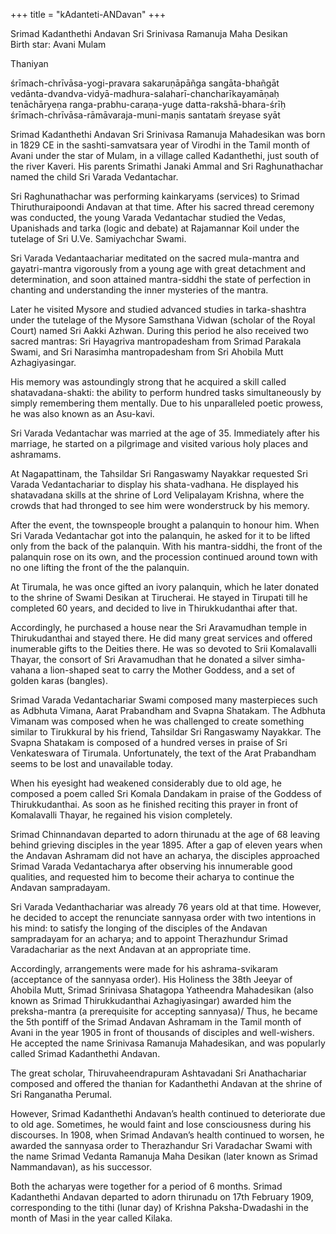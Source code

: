 +++
title = "kAdanteti-ANDavan"
+++

Srimad Kadanthethi Andavan Sri Srinivasa Ramanuja Maha Desikan  
Birth star: Avani Mulam  

Thaniyan

śrīmach-chrīvāsa-yogi-pravara sakaruṇāpāñga sangāta-bhañgāt  
vedānta-dvandva-vidyā-madhura-salaharī-chancharīkayamāṇaḥ  
tenāchāryeṇa ranga-prabhu-caraṇa-yuge datta-rakshā-bhara-śrīḥ  
śrīmach-chrīvāsa-rāmāvaraja-muni-maṇis santataṁ śreyase syāt



Srimad Kadanthethi Andavan Sri Srinivasa Ramanuja Mahadesikan was born in 1829 CE in the sashti-samvatsara year of Virodhi in the Tamil month of Avani under the star of Mulam, in a village called Kadanthethi, just south of the river Kaveri. His parents Srimathi Janaki Ammal and Sri Raghunathachar named the child Sri Varada Vedantachar.

Sri Raghunathachar was performing kainkaryams (services) to Srimad Thiruthuraipoondi Andavan  at that time. After his sacred thread ceremony was conducted, the young Varada Vedantachar studied the Vedas, Upanishads and tarka (logic and debate) at Rajamannar Koil under the tutelage of Sri U.Ve. Samiyachchar Swami.

Sri Varada Vedantaachariar meditated on the sacred mula-mantra and gayatri-mantra vigorously from a young age with great detachment and determination, and soon attained mantra-siddhi the state of perfection in chanting and understanding the inner mysteries of the mantra.

Later he visited Mysore and studied advanced studies in  tarka-shashtra under the tutelage of the Mysore Samsthana Vidwan (scholar of the Royal Court) named Sri Aakki Azhwan. During this period he also received two sacred mantras: Sri Hayagriva mantropadesham from Srimad Parakala Swami,  and Sri Narasimha mantropadesham from Sri Ahobila Mutt Azhagiyasingar.

His memory was astoundingly strong that he acquired a skill called shatavadana-shakti: the ability to perform hundred tasks simultaneously by simply remembering them mentally. Due to his unparalleled poetic prowess, he was also known as an Asu-kavi.

Sri Varada Vedantachar was married at the age of 35. Immediately after his marriage, he started on a pilgrimage and visited various holy places and ashramams.

At Nagapattinam, the Tahsildar Sri Rangaswamy Nayakkar requested Sri Varada Vedantachariar to display his shata-vadhana. He displayed his shatavadana skills at the shrine of Lord Velipalayam Krishna, where the crowds that had thronged to see him were wonderstruck by his memory.

After the event, the townspeople brought a palanquin to honour him. When Sri Varada Vedantachar got into the palanquin, he asked for it to be lifted only from the back of the palanquin. With his mantra-siddhi, the front of the palanquin rose on its own, and the procession continued around town with no one lifting the front of the the palanquin.

At Tirumala, he was once gifted an ivory palanquin, which he later donated to the shrine of Swami Desikan at Tirucherai. He stayed in Tirupati till he completed 60 years, and decided to live in Thirukkudanthai after that.

Accordingly, he purchased a house near the Sri Aravamudhan temple in Thirukudanthai and stayed there. He did many great services and offered inumerable gifts to the Deities there. He was so devoted to Srii Komalavalli Thayar, the consort of Sri Aravamudhan that he donated a silver simha-vahana a lion-shaped seat to carry the Mother Goddess, and a set of golden karas (bangles).

Srimad Varada Vedantachariar Swami composed many masterpieces such as Adbhuta Vimana, Aarat Prabandham and Svapna Shatakam. The Adbhuta Vimanam was composed when he was challenged to create something similar to Tirukkural by his friend, Tahsildar Sri Rangaswamy Nayakkar. The Svapna Shatakam is composed of a hundred verses in praise of Sri Venkateswara of Tirumala. Unfortunately, the text of the Arat Prabandham seems to be lost and unavailable today.

When his eyesight had weakened considerably due to old age, he composed a poem called Sri Komala Dandakam in praise of the Goddess of Thirukkudanthai. As soon as he finished reciting this prayer in front of Komalavalli Thayar, he regained his vision completely.

Srimad Chinnandavan departed to adorn thirunadu at the age of 68 leaving behind grieving disciples in the year 1895. After a gap of eleven years when the Andavan Ashramam did not have an acharya, the disciples approached Srimad Varada Vedantacharya after observing his innumerable good qualities, and requested him to become their acharya to continue the Andavan sampradayam.

Sri Varada Vedanthachariar was already 76 years old at that time. However, he decided to accept the renunciate sannyasa order with two intentions in his mind: to satisfy the longing of the disciples of the Andavan sampradayam for an acharya; and to appoint Therazhundur Srimad Varadachariar as the next Andavan at an appropriate time.

Accordingly, arrangements were made for his ashrama-svikaram (acceptance of the sannyasa order). His Holiness the 38th Jeeyar of Ahobila Mutt, Srimad Srinivasa Shatagopa Yatheendra Mahadesikan (also known as Srimad Thirukkudanthai Azhagiyasingar) awarded him the preksha-mantra (a prerequisite for accepting sannyasa)/ Thus, he became the 5th pontiff of the Srimad Andavan Ashramam in the Tamil month of Avani in the year 1905 in front of thousands of disciples and well-wishers. He accepted the name Srinivasa Ramanuja Mahadesikan, and was popularly called Srimad Kadanthethi Andavan.

The great scholar, Thiruvaheendrapuram Ashtavadani Sri Anathachariar composed and offered the thanian for Kadanthethi Andavan at the shrine of Sri Ranganatha Perumal.

However, Srimad Kadanthethi Andavan’s health continued to deteriorate due to old age. Sometimes, he would faint and lose consciousness during his discourses. In 1908, when Srimad Andavan’s health continued to worsen, he awarded the sannyasa order to Therazhandur Sri Varadachar Swami with the name Srimad  Vedanta Ramanuja Maha Desikan  (later known as Srimad Nammandavan), as his successor.

Both the acharyas were together for a period of 6 months. Srimad Kadanthethi Andavan departed to adorn thirunadu on 17th February 1909, corresponding to the tithi (lunar day) of  Krishna Paksha-Dwadashi in the month of Masi in the year called Kilaka.

